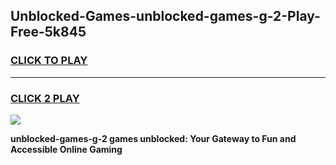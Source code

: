 
## Unblocked-Games-unblocked-games-g-2-Play-Free-5k845
<h3>
<a href="https://premium76.site?title=unblocked-games-g-2&ref=18A1">CLICK TO PLAY</a></h3>
<hr>

<h3>
<a href="https://premium76.site?title=unblocked-games-g-2&ref=18A1">CLICK 2 PLAY</a>
  
</h3>

<a href="https://premium76.site?title=unblocked-games-g-2&ref=18A1"><img src="https://clearcache.store/games.png"></a>


**unblocked-games-g-2 games unblocked: Your Gateway to Fun and Accessible Online Gaming**

